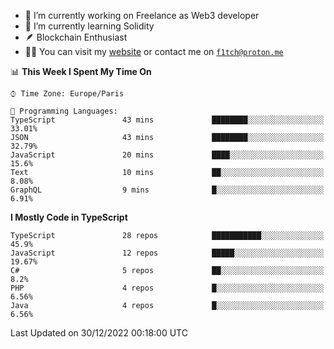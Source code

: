 - 🔭 I’m currently working on Freelance as Web3 developer
- 🌱 I’m currently learning Solidity
- 🪶 Blockchain Enthusiast
- 👨‍💻 You can visit my [website](https://f1tch.xyz) or contact me on [`f1tch@proton.me`](mailto:f1tch@proton.me)

<!--START_SECTION:waka-->
📊 **This Week I Spent My Time On** 

```text
⌚︎ Time Zone: Europe/Paris

💬 Programming Languages: 
TypeScript               43 mins             ████████░░░░░░░░░░░░░░░░░   33.01% 
JSON                     43 mins             ████████░░░░░░░░░░░░░░░░░   32.79% 
JavaScript               20 mins             ████░░░░░░░░░░░░░░░░░░░░░   15.6% 
Text                     10 mins             ██░░░░░░░░░░░░░░░░░░░░░░░   8.08% 
GraphQL                  9 mins              █░░░░░░░░░░░░░░░░░░░░░░░░   6.91%

```

**I Mostly Code in TypeScript** 

```text
TypeScript               28 repos            ███████████░░░░░░░░░░░░░░   45.9% 
JavaScript               12 repos            █████░░░░░░░░░░░░░░░░░░░░   19.67% 
C#                       5 repos             ██░░░░░░░░░░░░░░░░░░░░░░░   8.2% 
PHP                      4 repos             █░░░░░░░░░░░░░░░░░░░░░░░░   6.56% 
Java                     4 repos             █░░░░░░░░░░░░░░░░░░░░░░░░   6.56%

```



 Last Updated on 30/12/2022 00:18:00 UTC
<!--END_SECTION:waka-->
